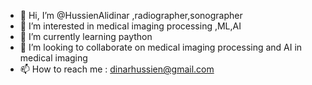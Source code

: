 - 👋 Hi, I’m @HussienAlidinar ,radiographer,sonographer  
- 👀 I’m interested in medical imaging processing ,ML,AI
- 🌱 I’m currently learning paython 
- 💞️ I’m looking to collaborate on medical imaging processing and AI in medical imaging
- 📫 How to reach me : dinarhussien@gmail.com

<!---
HussienAlidinar/HussienAlidinar is a ✨ special ✨ repository because its `README.md` (this file) appears on your GitHub profile.
You can click the Preview link to take a look at your changes.
--->
